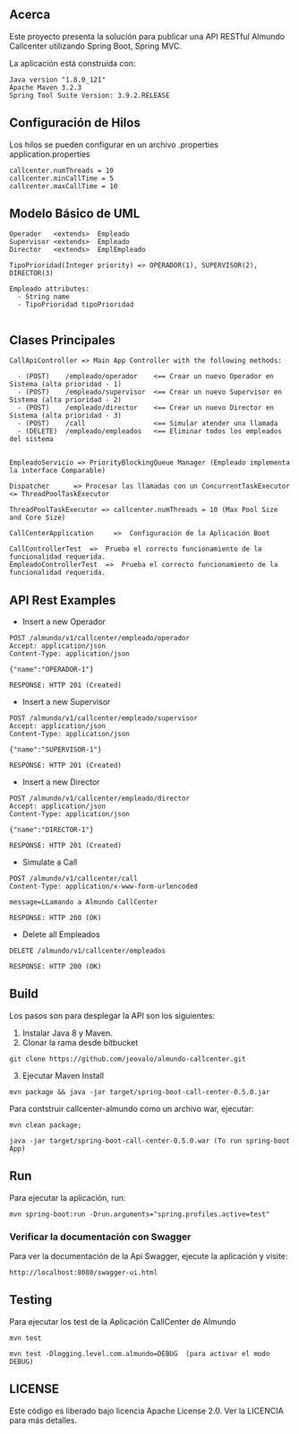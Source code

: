 ## Acerca

Este proyecto presenta la solución para publicar una API RESTful Almundo Callcenter utilizando Spring Boot, Spring MVC.



La aplicación está construida con:

```
Java version "1.8.0_121"
Apache Maven 3.2.3 
Spring Tool Suite Version: 3.9.2.RELEASE

```



## Configuración de Hilos
Los hilos se pueden configurar en un archivo .properties application.properties

```
callcenter.numThreads = 10
callcenter.minCallTime = 5 
callcenter.maxCallTime = 10
```

## Modelo Básico de UML

```
Operador   <extends>  Empleado 
Supervisor <extends>  Empleado
Director   <extends>  EmplEmpleado 

TipoPrioridad(Integer priority) => OPERADOR(1), SUPERVISOR(2), DIRECTOR(3)

Empleado attributes:
  - String name
  - TipoPrioridad tipoPrioridad
  
```

## Clases Principales

```
CallApiController => Main App Controller with the following methods:

  - (POST)    /empleado/operador    <== Crear un nuevo Operador en Sistema (alta prioridad - 1)
  - (POST)    /empleado/supervisor  <== Crear un nuevo Supervisor en Sistema (alta prioridad - 2)
  - (POST)    /empleado/director    <== Crear un nuevo Director en Sistema (alta prioridad - 3)
  - (POST)    /call                 <== Simular atender una llamada
  - (DELETE)  /empleado/empleados   <== Eliminar todos los empleados del sistema
 

EmpleadoServicio => PriorityBlockingQueue Manager (Empleado implementa la interface Comparable)

Dispatcher      => Procesar las llamadas con un ConcurrentTaskExecutor <= ThreadPoolTaskExecutor 

ThreadPoolTaskExecutor => callcenter.numThreads = 10 (Max Pool Size and Core Size)

CallCenterApplication     =>  Configuración de la Aplicación Boot

CallControllerTest  =>  Prueba el correcto funcionamiento de la funcionalidad requerida.
EmpleadoControllerTest  =>  Prueba el correcto funcionamiento de la funcionalidad requerida.

```

## API Rest Examples

- Insert a new Operador

```
POST /almundo/v1/callcenter/empleado/operador
Accept: application/json
Content-Type: application/json

{"name":"OPERADOR-1"}

RESPONSE: HTTP 201 (Created)
```

- Insert a new Supervisor

```
POST /almundo/v1/callcenter/empleado/supervisor
Accept: application/json
Content-Type: application/json

{"name":"SUPERVISOR-1"}

RESPONSE: HTTP 201 (Created)
```

- Insert a new Director

```
POST /almundo/v1/callcenter/empleado/director
Accept: application/json
Content-Type: application/json

{"name":"DIRECTOR-1"}

RESPONSE: HTTP 201 (Created)
```

- Simulate a Call 

```
POST /almundo/v1/callcenter/call
Content-Type: application/x-www-form-urlencoded

message=LLamando a Almundo CallCenter

RESPONSE: HTTP 200 (OK)
```

- Delete all Empleados

```
DELETE /almundo/v1/callcenter/empleados

RESPONSE: HTTP 200 (OK)
```


## Build
Los pasos son para desplegar la API son los siguientes:
1. Instalar Java 8 y Maven.
2. Clonar la rama desde bitbucket  
```
git clone https://github.com/jeovalo/almundo-callcenter.git
```

3. Ejecutar Maven Install

```
mvn package && java -jar target/spring-boot-call-center-0.5.0.jar
```

Para contstruir callcenter-almundo como un archivo war, ejecutar:

```
mvn clean package;

java -jar target/spring-boot-call-center-0.5.0.war (To run spring-boot App)
```

## Run

Para ejecutar la aplicación, run:

```
mvn spring-boot:run -Drun.arguments="spring.profiles.active=test"

```

### Verificar la documentación con Swagger

Para ver la documentación de la Api Swagger, ejecute la aplicación y visite:

```
http://localhost:8080/swagger-ui.html
```

## Testing

Para ejecutar los test de la Aplicación CallCenter de Almundo 

```
mvn test

mvn test -Dlogging.level.com.almundo=DEBUG  (para activar el modo DEBUG)
```


## LICENSE

Este código es liberado bajo licencia Apache License 2.0. Ver la LICENCIA para más detalles.
